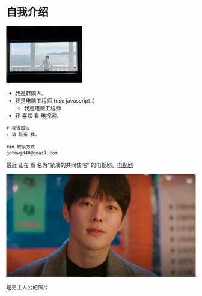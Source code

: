 # 自我介绍
<img src="/KakaoTalk_20210523_190111562_20.jpg" width="40%" height="40%">

- 我是韩国人。
- 我是电脑工程师 (use javascript..)    
    - 我是电脑工程师
- 我 喜欢 看 电视剧.

```
# 我很孤独
- 请 联系 我。

### 联系方式
gotnwjd40@gmail.com
```


最近 正在 看 名为"紧凑的共同住宅" 的电视剧。[电视剧](https://namu.wiki/w/%EA%B0%84%20%EB%96%A8%EC%96%B4%EC%A7%80%EB%8A%94%20%EB%8F%99%EA%B1%B0(%EB%93%9C%EB%9D%BC%EB%A7%88))

![image](/DFG.png)

是男主人公的照片




